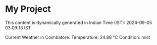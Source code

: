 # My Project

This content is dynamically generated in Indian Time (IST): 2024-09-05 03:09:13 IST


Current Weather in Coimbatore:
Temperature: 24.88 °C
Condition: mist
